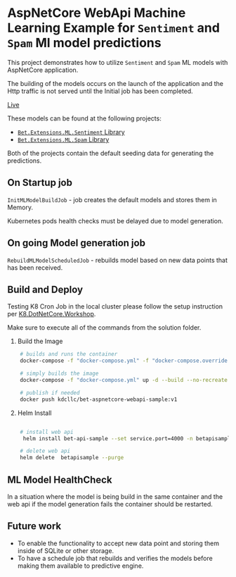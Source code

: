 ﻿# AspNetCore WebApi Machine Learning Example for `Sentiment` and `Spam` Ml model predictions

This project demonstrates how to utilize `Sentiment` and `Spam` ML models with AspNetCore application.

The building of the models occurs on the launch of the application and the Http traffic is not served until the Initial job has been completed.

[Live](https://betapi.kingdavidconsulting.com/swagger/index.html)

These models can be found at the following projects:

- [`Bet.Extensions.ML.Sentiment` Library](../../src/Bet.Extensions.ML.Sentiment/README.md)
- [`Bet.Extensions.ML.Spam` Library](../../src/Bet.Extensions.ML.Spam/README.md)

Both of the projects contain the default seeding data for generating the predictions.

## On Startup job

`InitMLModelBuildJob` - job creates the default models and stores them in Memory.

Kubernetes pods health checks must be delayed due to model generation.

## On going Model generation job

`RebuildMLModelScheduledJob` - rebuilds model based on new data points that has been received.

## Build and Deploy

Testing K8 Cron Job in the local cluster please follow the setup instruction per [K8.DotNetCore.Workshop](https://github.com/kdcllc/K8.DotNetCore.Workshop).

Make sure to execute all of the commands from the solution folder.

1. Build the Image

```bash
    # builds and runs the container
    docker-compose -f "docker-compose.yml" -f "docker-compose.override.yml" up -d  bet.aspnetcore.webapi

    # simply builds the image
    docker-compose -f "docker-compose.yml" up -d --build --no-recreate  bet.aspnetcore.webapi

    # publish if needed
    docker push kdcllc/bet-aspnetcore-webapi-sample:v1
```

2. Helm Install

```bash

    # install web api
     helm install bet-api-sample --set service.port=4000 -n betapisample

    # delete web api
    helm delete  betapisample --purge
```

## ML Model HealthCheck

In a situation where the model is being build in the same container and the web api if the model generation fails the container should be restarted.

## Future work

- To enable the functionality to accept new data point and storing them inside of SQLite or other storage.
- To have a schedule job that rebuilds and verifies the models before making them available to predictive engine.
